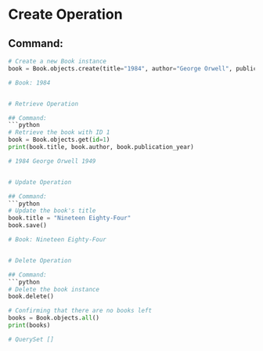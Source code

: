 # Create Operation

## Command:
```python
# Create a new Book instance
book = Book.objects.create(title="1984", author="George Orwell", publication_year=1949)

# Book: 1984


# Retrieve Operation

## Command:
```python
# Retrieve the book with ID 1
book = Book.objects.get(id=1)
print(book.title, book.author, book.publication_year)

# 1984 George Orwell 1949


# Update Operation

## Command:
```python
# Update the book's title
book.title = "Nineteen Eighty-Four"
book.save()

# Book: Nineteen Eighty-Four


# Delete Operation

## Command:
```python
# Delete the book instance
book.delete()

# Confirming that there are no books left
books = Book.objects.all()
print(books)

# QuerySet []
